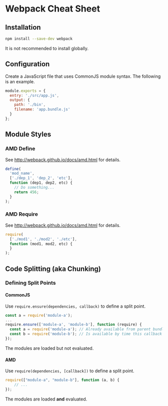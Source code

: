 # Webpack Cheat Sheet

## Installation

```bash
npm install --save-dev webpack
```

It is not recommended to install globally.

## Configuration

Create a JavaScript file that uses CommonJS module syntax.  The following is an example.

```js
module.exports = {
  entry: './src/app.js',
  output: {
    path: './bin',
    filename: 'app.bundle.js'
  }
};
```

## Module Styles

### AMD Define

See http://webpack.github.io/docs/amd.html for details.

```js
define(
  'mod_name',
  ['./dep_1', 'dep_2', 'etc'],
  function (dep1, dep2, etc) {
    // Do something...
    return 456;
  }
);
```

### AMD Require

See http://webpack.github.io/docs/amd.html for details.

```js
require(
  ['./mod1', './mod2', './etc'],
  function (mod1, mod2, etc) {
  }
);
```

## Code Splitting (aka Chunking)

### Defining Split Points

#### CommonJS

Use `require.ensure(dependencies, callback)` to define a split point.

```js
const a = require('module-a');
...
require.ensure(['module-a', 'module-b'], function (require) {
  const a = require('module-a'); // Already available from parent bundle.
  const b = require('module-b'); // Is available by time this callback is called.
});
```

The modules are loaded but not evaluated.

#### AMD

Use `require(dependencies, [callback])`  to define a split point.

```js
require(["module-a", "module-b"], function (a, b) {
    // ...
});
```

The modules are loaded **and** evaluated.
